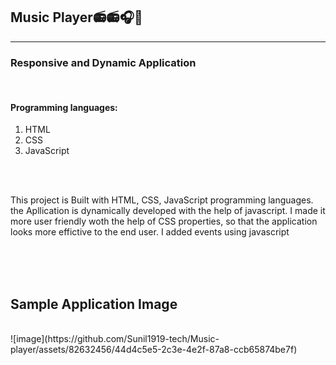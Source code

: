 <h2>Music Player📻📻🎧🎵</h2>
<hr>
<h3>Responsive and Dynamic Application</h3>
<br>
<h4>Programming languages:</h4>
<ol>
  <li>HTML</li>
  <li>CSS</li>
  <li>JavaScript</li>
</ol>
<br>
<br>
<p>This project is Built with HTML, CSS, JavaScript programming languages. the Apllication is dynamically developed with the help of javascript. I made it more user friendly woth the help of CSS properties, so that the application looks more effictive to the end user. I added events using javascript</p>


<br>
<br>
<br>
<h2> Sample Application Image</h2>
<br>
![image](https://github.com/Sunil1919-tech/Music-player/assets/82632456/44d4c5e5-2c3e-4e2f-87a8-ccb65874be7f)
